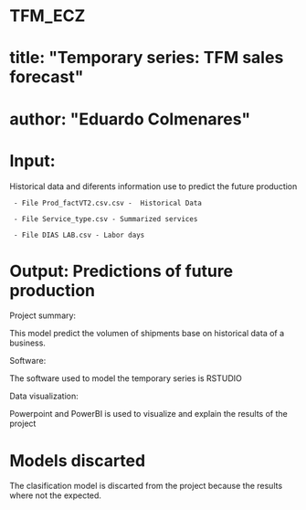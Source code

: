 # TFM_ECZ
# title: "Temporary series: TFM sales forecast"
# author: "Eduardo Colmenares"
# Input:
 Historical data and diferents information use to predict the future production
 
     - File Prod_factVT2.csv.csv -  Historical Data
     
     - File Service_type.csv - Summarized services 
     
     - File DIAS LAB.csv - Labor days 

# Output: Predictions of future production 

Project summary: 

This model predict the volumen of shipments base on historical data of a business.

Software:

The software used to model the temporary series is RSTUDIO 

Data visualization:

Powerpoint and PowerBI is used to visualize and explain the results of the project

# Models discarted  

The clasification model is discarted from the project because the results where not the expected.

